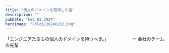 ```yaml
---
title: "個人のドメインを取得した話"
description: ""
pubDate: "Feb 02 2024"
heroImage: "/blog/20240202.png"
---
```


「エンジニアたるもの個人のドメインを持つべき。」
　　　　　ー 会社のチームの先輩
